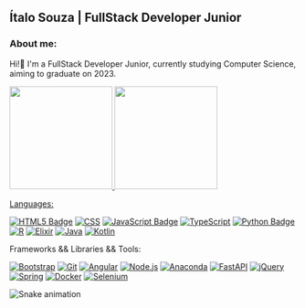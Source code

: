 ## Ítalo Souza | FullStack Developer Junior 

### About me:
  Hi!👋 I'm a FullStack Developer Junior, currently studying Computer Science, aiming to graduate on 2023.

<div>
<a href="https://github.com/PlayerGhost">
<img height="180em" src="https://github-readme-stats.vercel.app/api?username=PlayerGhost&show_icons=true&hide=issues&theme=radical&include_all_commits=true&count_private=true"/>
<img height="180em" src="https://github-readme-stats.vercel.app/api/top-langs/?username=PlayerGhost&layout=compact&hide=php&langs_count=10&theme=radical"/>
</div>

Languages:

[![HTML5 Badge](https://img.shields.io/badge/html5-%23E34F26.svg?style=flat&logo=html5&logoColor=white)](#)
[![CSS](https://img.shields.io/badge/css3-%231572B6.svg?style=flat&logo=css3&logoColor=white)](#)
[![JavaScript Badge](https://img.shields.io/badge/-JavaScript-black?style=flat&logo=javascript)](#)
[![TypeScript](https://img.shields.io/badge/typescript-%23007ACC.svg?style=flat&logo=typescript&logoColor=white)](#)
[![Python Badge](https://img.shields.io/badge/-Python-3776ab?style=flat&logo=Python&logoColor=white)](#)
[![R](https://img.shields.io/badge/r-%23276DC3.svg?style=flat&logo=r&logoColor=white)](#)
[![Elixir](https://img.shields.io/badge/elixir-%234B275F.svg?style=flat&logo=elixir&logoColor=white)](#)
[![Java](https://img.shields.io/badge/java-%23ED8B00.svg?style=flat&logo=java&logoColor=white)](#)
[![Kotlin](https://img.shields.io/badge/kotlin-%230095D5.svg?style=flat&logo=kotlin&logoColor=white)](#)

Frameworks && Libraries && Tools:

<!--![React](https://img.shields.io/badge/react-%2320232a.svg?style=flat&logo=react&logoColor=%2361DAFB)
[![React Badge](https://img.shields.io/badge/-React-282c33?style=flat&logo=react&logoColor=61DAFB)](#)-->
[![Bootstrap](https://img.shields.io/badge/bootstrap-%23563D7C.svg?style=flat&logo=bootstrap&logoColor=white)](#)
[![Git](https://img.shields.io/badge/git-%23F05033.svg?style=flat&logo=git&logoColor=white)](#)
[![Angular](https://img.shields.io/badge/angular-%23DD0031.svg?style=flat&logo=angular&logoColor=white)](#)
[![Node.js](https://img.shields.io/badge/-Node.js-333333?style=flat&logo=node.js)](#)
[![Anaconda](https://img.shields.io/badge/Anaconda-%2344A833.svg?style=flat&logo=anaconda&logoColor=white)](#)
[![FastAPI](https://img.shields.io/badge/FastAPI-005571?style=flat&logo=fastapi)](#)
[![jQuery](https://img.shields.io/badge/jquery-%230769AD.svg?style=flat&logo=jquery&logoColor=white)](#)
[![Spring](https://img.shields.io/badge/spring-%236DB33F.svg?style=flat&logo=spring&logoColor=white)](#)
[![Docker](https://img.shields.io/badge/docker-%230db7ed.svg?style=flat&logo=docker&logoColor=white)](#)
[![Selenium](https://img.shields.io/badge/-selenium-%43B02A?style=flat&logo=selenium&logoColor=white)](#)

![Snake animation](https://github.com/PlayerGhost/PlayerGhost/blob/output/github-contribution-grid-snake.svg)
